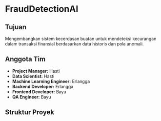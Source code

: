 # FraudDetectionAI

## Tujuan
Mengembangkan sistem kecerdasan buatan untuk mendeteksi kecurangan dalam transaksi finansial berdasarkan data historis dan pola anomali.

## Anggota Tim
- **Project Manager:** Hasti
- **Data Scientist:** Hasti
- **Machine Learning Engineer:** Erlangga
- **Backend Developer:** Erlangga
- **Frontend Developer:** Bayu
- **QA Engineer:** Bayu

## Struktur Proyek
